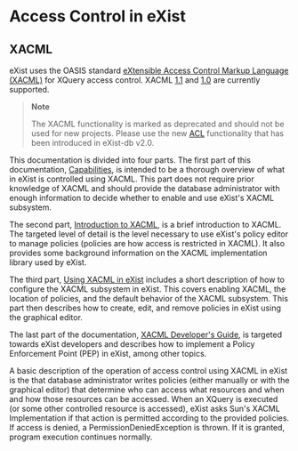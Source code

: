 # Access Control in eXist

## XACML

eXist uses the OASIS standard [eXtensible Access Control Markup Language (XACML)](http://www.oasis-open.org/committees/tc_home.php?wg_abbrev=xacml) for XQuery access control. XACML [1.1](http://www.oasis-open.org/committees/tc_home.php?wg_abbrev=xacml#XACML11) and [1.0](http://www.oasis-open.org/committees/tc_home.php?wg_abbrev=xacml#XACML10) are currently supported.

> **Note**
>
> The XACML functionality is marked as deprecated and should not be used for new projects. Please use the new [ACL](security.md#ACLs) functionality that has been introduced in eXist-db v2.0.

This documentation is divided into four parts. The first part of this documentation, [Capabilities](xacml-features.md), is intended to be a thorough overview of what in eXist is controlled using XACML. This part does not require prior knowledge of XACML and should provide the database administrator with enough information to decide whether to enable and use eXist's XACML subsystem.

The second part, [Introduction to XACML](xacml-intro.md), is a brief introduction to XACML. The targeted level of detail is the level necessary to use eXist's policy editor to manage policies (policies are how access is restricted in XACML). It also provides some background information on the XACML implementation library used by eXist.

The third part, [Using XACML in eXist](xacml-usage.md) includes a short description of how to configure the XACML subsystem in eXist. This covers enabling XACML, the location of policies, and the default behavior of the XACML subsystem. This part then describes how to create, edit, and remove policies in eXist using the graphical editor.

The last part of the documentation, [XACML Developer's Guide](xacml-dev.md), is targeted towards eXist developers and describes how to implement a Policy Enforcement Point (PEP) in eXist, among other topics.

A basic description of the operation of access control using XACML in eXist is the that database administrator writes policies (either manually or with the graphical editor) that determine who can access what resources and when and how those resources can be accessed. When an XQuery is executed (or some other controlled resource is accessed), eXist asks Sun's XACML Implementation if that action is permitted according to the provided policies. If access is denied, a PermissionDeniedException is thrown. If it is granted, program execution continues normally.
